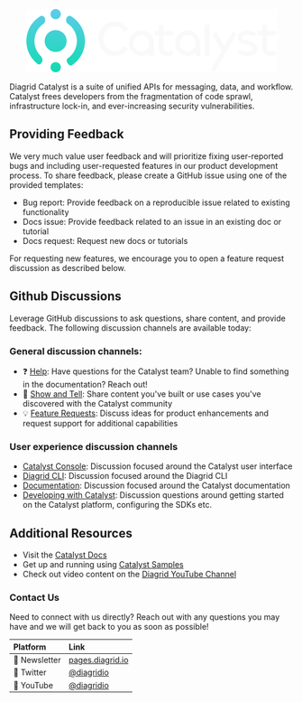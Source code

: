<p align="center">
  <img src="./images/catalyst-logo.svg"/>
</p>


Diagrid Catalyst is a suite of unified APIs for messaging, data, and workflow. Catalyst frees developers from the fragmentation of code sprawl, infrastructure lock-in, and ever-increasing security vulnerabilities. 

## Providing Feedback

We very much value user feedback and will prioritize fixing user-reported bugs and including user-requested features in our product development process. To share feedback, please create a GitHub issue using one of the provided templates:

* Bug report: Provide feedback on a reproducible issue related to existing functionality
* Docs issue: Provide feedback related to an issue in an existing doc or tutorial
* Docs request: Request new docs or tutorials

For requesting new features, we encourage you to open a feature request discussion as described below.

## Github Discussions

Leverage GitHub discussions to ask questions, share content, and provide feedback. The following discussion channels are available today: 

### General discussion channels: 

* ❓ [Help](https://github.com/diagridio/catalyst-feedback/discussions/categories/help): Have questions for the Catalyst team? Unable to find something in the documentation? Reach out! 
* 🙌 [Show and Tell](https://github.com/diagridio/catalyst-feedback/discussions/categories/show-and-tell): Share content you've built or use cases you've discovered with the Catalyst community
* 💡 [Feature Requests](https://github.com/diagridio/catalyst-feedback/discussions/categories/feature-requests): Discuss ideas for product enhancements and request support for additional capabilities

### User experience discussion channels 

* [Catalyst Console](https://github.com/diagridio/catalyst-feedback/discussions/categories/catalyst-console): Discussion focused around the Catalyst user interface 
* [Diagrid CLI](https://github.com/diagridio/catalyst-feedback/discussions/categories/diagrid-cli): Discussion focused around the Diagrid CLI 
* [Documentation](https://github.com/diagridio/catalyst-feedback/discussions/categories/documentation): Discussion focused around the Catalyst documentation 
* [Developing with Catalyst](https://github.com/diagridio/catalyst-feedback/discussions/categories/developing-with-catalyst): Discussion questions around getting started on the Catalyst platform, configuring the SDKs etc.

## Additional Resources

- Visit the [Catalyst Docs](https://docs.diagrid.io/catalyst)
- Get up and running using [Catalyst Samples](https://github.com/diagridio/catalyst-samples)
- Check out video content on the [Diagrid YouTube Channel](https://www.youtube.com/channel/UC72gm3SW9vuu6_TDukfd_Tg)

### Contact Us

Need to connect with us directly? Reach out with any questions you may have and we will get back to you as soon as possible!

| Platform  | Link        |
|:----------|:------------|
| 💌 Newsletter | [pages.diagrid.io](https://pages.diagrid.io/diagrid-newsletter-signup)
| 🐤 Twitter | [@diagridio](https://twitter.com/diagridio)
| 🎥 YouTube | [@diagridio](https://www.youtube.com/@diagridio)
